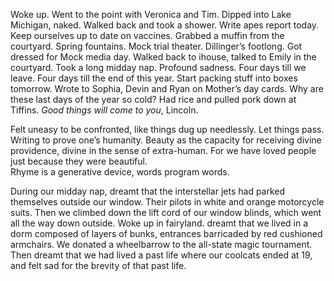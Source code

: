 Woke up. Went to the point with Veronica and Tim. Dipped into Lake Michigan, naked. Walked back and took a shower. Write apes report today. Keep ourselves up to date on vaccines. Grabbed a muffin from the courtyard. Spring fountains. Mock trial theater. Dillinger’s footlong. Got dressed for Mock media day. Walked back to ihouse, talked to Emily in the courtyard. Took a long midday nap. Profound sadness. Four days till we leave. Four days till the end of this year. Start packing stuff into boxes tomorrow. Wrote to Sophia, Devin and Ryan on Mother’s day cards. Why are these last days of the year so cold? Had rice and pulled pork down at Tiffins. *Good things will come to you*, Lincoln. 

Felt uneasy to be confronted, like things dug up needlessly. Let things pass.  
Writing to prove one’s humanity. Beauty as the capacity for receiving divine providence, divine in the sense of extra-human. For we have loved people just because they were beautiful.  
Rhyme is a generative device, words program words.

During our midday nap, dreamt that the interstellar jets had parked themselves outside our window. Their pilots in white and orange motorcycle suits. Then we climbed down the lift cord of our window blinds, which went all the way down outside. Woke up in fairyland. dreamt that we lived in a dorm composed of layers of bunks, entrances barricaded by red cushioned armchairs. We donated a wheelbarrow to the all-state magic tournament. Then dreamt that we had lived a past life where our coolcats ended at 19, and felt sad for the brevity of that past life.